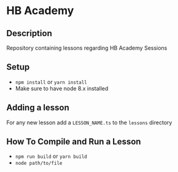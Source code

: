 # HB Academy

## Description
Repository containing lessons regarding HB Academy Sessions

## Setup
- `npm install` or `yarn install`
- Make sure to have node 8.x installed

## Adding a lesson
For any new lesson add a `LESSON_NAME.ts` to the `lessons` directory

## How To Compile and Run a Lesson

- `npm run build` or `yarn build`
- `node path/to/file`
